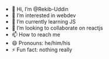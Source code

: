 - 👋 Hi, I’m @Rekib-Uddin
- 👀 I’m interested in webdev
- 🌱 I’m currently learning JS
- 💞️ I’m looking to collaborate on reactjs
- 📫 How to reach me 
- 😄 Pronouns: he/him/his
- ⚡ Fun fact: nothing really

<!---
Rekib-Uddin/Rekib-Uddin is a ✨ special ✨ repository because its `README.md` (this file) appears on your GitHub profile.
You can click the Preview link to take a look at your changes.
--->
